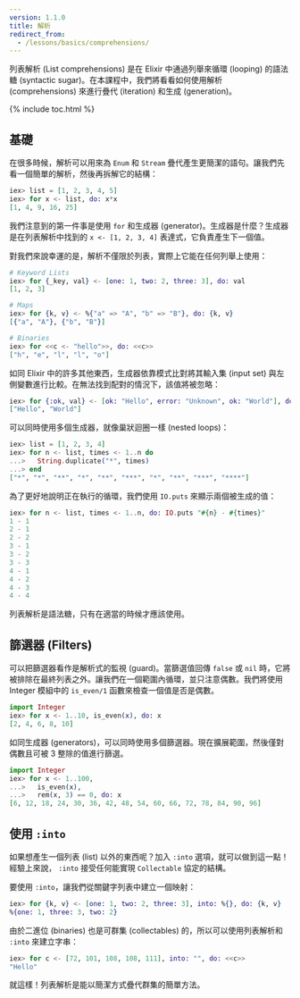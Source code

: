 ```yaml
---
version: 1.1.0
title: 解析
redirect_from:
  - /lessons/basics/comprehensions/
---
```


列表解析 (List comprehensions) 是在 Elixir 中通過列舉來循環 (looping) 的語法糖 (syntactic sugar)。在本課程中，我們將看看如何使用解析 (comprehensions) 來進行疊代 (iteration) 和生成 (generation)。

{% include toc.html %}

## 基礎

在很多時候，解析可以用來為 `Enum` 和 `Stream` 疊代產生更簡潔的語句。讓我們先看一個簡單的解析，然後再拆解它的結構：

```elixir
iex> list = [1, 2, 3, 4, 5]
iex> for x <- list, do: x*x
[1, 4, 9, 16, 25]
```

我們注意到的第一件事是使用 `for` 和生成器 (generator)。生成器是什麼？生成器是在列表解析中找到的 `x <- [1, 2, 3, 4]` 表達式，它負責產生下一個值。

對我們來說幸運的是，解析不僅限於列表，實際上它能在任何列舉上使用：

```elixir
# Keyword Lists
iex> for {_key, val} <- [one: 1, two: 2, three: 3], do: val
[1, 2, 3]

# Maps
iex> for {k, v} <- %{"a" => "A", "b" => "B"}, do: {k, v}
[{"a", "A"}, {"b", "B"}]

# Binaries
iex> for <<c <- "hello">>, do: <<c>>
["h", "e", "l", "l", "o"]
```

如同 Elixir 中的許多其他東西，生成器依靠模式比對將其輸入集 (input set) 與左側變數進行比較。在無法找到配對的情況下，該值將被忽略：

```elixir
iex> for {:ok, val} <- [ok: "Hello", error: "Unknown", ok: "World"], do: val
["Hello", "World"]
```

可以同時使用多個生成器，就像巢狀迴圈一樣 (nested loops)：

```elixir
iex> list = [1, 2, 3, 4]
iex> for n <- list, times <- 1..n do
...>   String.duplicate("*", times)
...> end
["*", "*", "**", "*", "**", "***", "*", "**", "***", "****"]
```

為了更好地說明正在執行的循環，我們使用 `IO.puts` 來顯示兩個被生成的值：

```elixir
iex> for n <- list, times <- 1..n, do: IO.puts "#{n} - #{times}"
1 - 1
2 - 1
2 - 2
3 - 1
3 - 2
3 - 3
4 - 1
4 - 2
4 - 3
4 - 4
```

列表解析是語法糖，只有在適當的時候才應該使用。

## 篩選器 (Filters)

可以把篩選器看作是解析式的監視 (guard)。當篩選值回傳 `false` 或 `nil` 時，它將被排除在最終列表之外。讓我們在一個範圍內循環，並只注意偶數。我們將使用 Integer 模組中的 `is_even/1` 函數來檢查一個值是否是偶數。

```elixir
import Integer
iex> for x <- 1..10, is_even(x), do: x
[2, 4, 6, 8, 10]
```

如同生成器 (generators)，可以同時使用多個篩選器。現在擴展範圍，然後僅對偶數且可被 3 整除的值進行篩選。

```elixir
import Integer
iex> for x <- 1..100,
...>   is_even(x),
...>   rem(x, 3) == 0, do: x
[6, 12, 18, 24, 30, 36, 42, 48, 54, 60, 66, 72, 78, 84, 90, 96]
```

## 使用 `:into`

如果想產生一個列表 (list) 以外的東西呢？加入 `:into` 選項，就可以做到這一點！經驗上來說， `:into` 接受任何能實現 `Collectable` 協定的結構。

要使用 `:into`，讓我們從關鍵字列表中建立一個映射：

```elixir
iex> for {k, v} <- [one: 1, two: 2, three: 3], into: %{}, do: {k, v}
%{one: 1, three: 3, two: 2}
```

由於二進位 (binaries) 也是可群集 (collectables) 的，所以可以使用列表解析和 `:into` 來建立字串：

```elixir
iex> for c <- [72, 101, 108, 108, 111], into: "", do: <<c>>
"Hello"
```

就這樣！列表解析是能以簡潔方式疊代群集的簡單方法。
